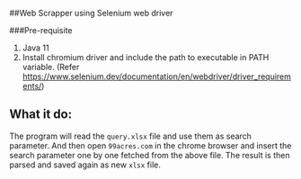 ##Web Scrapper using Selenium web driver

###Pre-requisite

1. Java 11
2. Install chromium driver and include the path to executable in PATH variable. (Refer https://www.selenium.dev/documentation/en/webdriver/driver_requirements/)


## What it do:

The program will read the `query.xlsx` file and use them as search parameter. And then open `99acres.com` in the chrome browser
and insert the search parameter one by one fetched from the above file. The result is then parsed and saved again as new `xlsx` file.



 

